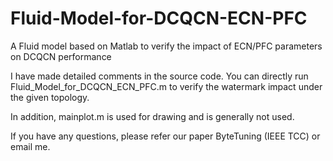 # Fluid-Model-for-DCQCN-ECN-PFC

A Fluid model based on Matlab to verify the impact of ECN/PFC parameters on DCQCN performance

I have made detailed comments in the source code. You can directly run Fluid_Model_for_DCQCN_ECN_PFC.m to verify the watermark impact under the given topology.

In addition, mainplot.m is used for drawing and is generally not used.

If you have any questions, please refer our paper ByteTuning (IEEE TCC) or email me.

